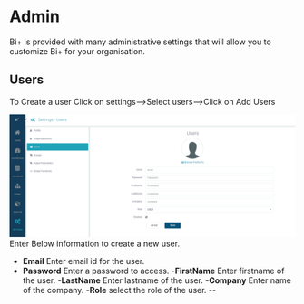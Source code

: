  # Admin

Bi+ is provided with many administrative settings that will allow you to customize Bi+ for your organisation.

## Users

To Create a user Click on settings-->Select users-->Click on Add Users

![enter image description here](https://raw.githubusercontent.com/sv18042016/fp1/658e3210c3cbe8e651e2fca391261b3ecc1be1b7/images/users.png)
Enter Below information to create a new user.
- **Email** Enter email id for the user.
- **Password** Enter a password to access.
-**FirstName** Enter firstname of the user.
-**LastName** Enter lastname of the user. 
-**Company** Enter name of the company.
-**Role** select the role of the user.
--
<!--stackedit_data:
eyJoaXN0b3J5IjpbLTM5MDE5NjIwMyw0NjU3NjY4MTYsLTk3ND
Y2MDE4N119
-->